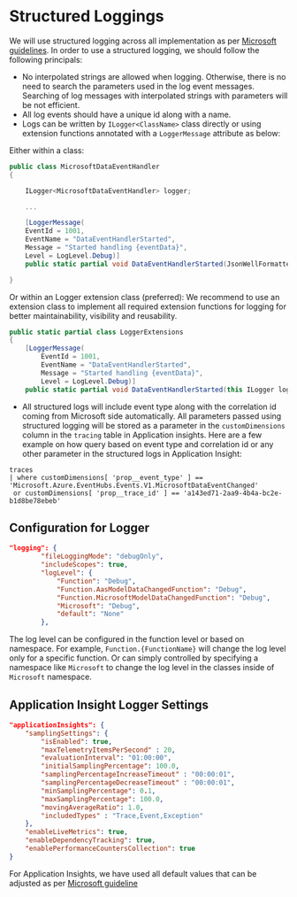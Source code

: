# Structured Loggings

We will use structured logging across all implementation as per [Microsoft guidelines](https://learn.microsoft.com/en-us/dotnet/core/extensions/logging?tabs=command-line#log-message-template).
In order to use a structured logging, we should follow the following principals:

- No interpolated strings are allowed when logging. Otherwise, there is no need to search the parameters used in the log event messages.
Searching of log messages with interpolated strings with parameters will be not efficient.
- All log events should have a unique id along with a name.
- Logs can be written by `ILogger<ClassName>` class directly or using extension functions annotated with a `LoggerMessage` attribute as below:

Either within a class:

```C#
public class MicrosoftDataEventHandler
{

    ILogger<MicrosoftDataEventHandler> logger;

    ...

    [LoggerMessage(
    EventId = 1001,
    EventName = "DataEventHandlerStarted",
    Message = "Started handling {eventData}",
    Level = LogLevel.Debug)]
    public static partial void DataEventHandlerStarted(JsonWellFormatter<MicrosoftDataEventChanged> eventData);

}
```

Or within an Logger extension class (preferred):
We recommend to use an extension class to implement all required extension functions for logging for better maintainability, visibility
and reusability.

```C#
public static partial class LoggerExtensions
{
    [LoggerMessage(
        EventId = 1001,
        EventName = "DataEventHandlerStarted",
        Message = "Started handling {eventData}",
        Level = LogLevel.Debug)]
    public static partial void DataEventHandlerStarted(this ILogger logger, JsonWellFormatter<MicrosoftDataEventChanged> eventData);

```

- All structured logs will include event type along with the correlation id coming from Microsoft side automatically.
All parameters passed using structured logging will be stored as a parameter in the `customDimensions` column in the `tracing` table in Application insights.
Here are a few example on how query based on event type and correlation id or any other parameter in the structured logs in Application Insight:

```kql
traces 
| where customDimensions[ 'prop__event_type' ] == 'Microsoft.Azure.EventHubs.Events.V1.MicrosoftDataEventChanged'
 or customDimensions[ 'prop__trace_id' ] == 'a143ed71-2aa9-4b4a-bc2e-b1d8be78ebeb'
```

## Configuration for Logger

```json
"logging": {
        "fileLoggingMode": "debugOnly",
        "includeScopes": true,
        "logLevel": {
            "Function": "Debug",
            "Function.AasModelDataChangedFunction": "Debug",
            "Function.MicrosoftModelDataChangedFunction": "Debug",
            "Microsoft": "Debug",
            "default": "None"
        },
```

The log level can be configured in the function level or based on namespace. For example, `Function.{FunctionName}`
will change the log level only for a specific function.
Or can simply controlled by specifying a namespace like `Microsoft` to change the log level in the classes inside of `Microsoft` namespace.

## Application Insight Logger Settings

```json
"applicationInsights": {
    "samplingSettings": {
        "isEnabled": true,
        "maxTelemetryItemsPerSecond" : 20,
        "evaluationInterval": "01:00:00",
        "initialSamplingPercentage": 100.0, 
        "samplingPercentageIncreaseTimeout" : "00:00:01",
        "samplingPercentageDecreaseTimeout" : "00:00:01",
        "minSamplingPercentage": 0.1,
        "maxSamplingPercentage": 100.0,
        "movingAverageRatio": 1.0,
        "includedTypes" : "Trace,Event,Exception"
    },
    "enableLiveMetrics": true,
    "enableDependencyTracking": true,
    "enablePerformanceCountersCollection": true
}
```

For Application Insights, we have used all default values that can be adjusted as per
[Microsoft guideline](https://learn.microsoft.com/en-us/azure/azure-functions/functions-host-json#applicationinsightssamplingsettings)
